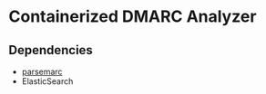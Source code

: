 # Containerized DMARC Analyzer

## Dependencies

* [parsemarc](https://github.com/domainaware/parsedmarc)
* ElasticSearch